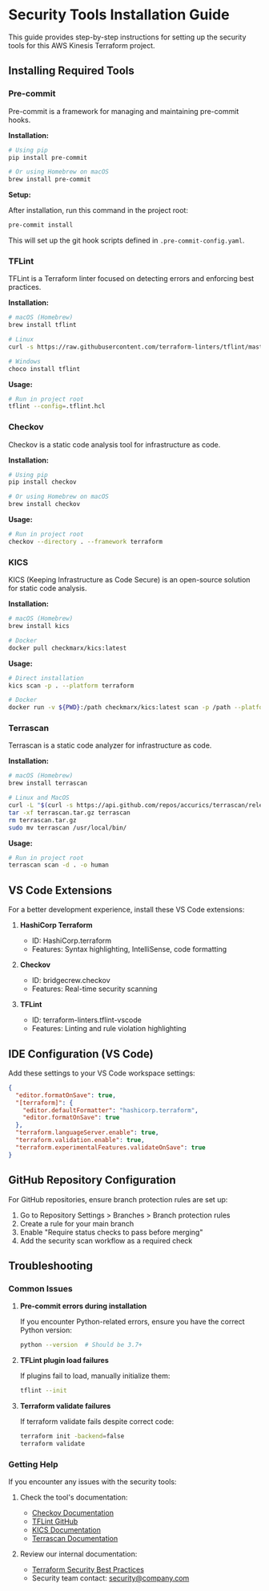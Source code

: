 # Security Tools Installation Guide

This guide provides step-by-step instructions for setting up the security tools for this AWS Kinesis Terraform project.

## Installing Required Tools

### Pre-commit

Pre-commit is a framework for managing and maintaining pre-commit hooks.

**Installation:**

```bash
# Using pip
pip install pre-commit

# Or using Homebrew on macOS
brew install pre-commit
```

**Setup:**

After installation, run this command in the project root:

```bash
pre-commit install
```

This will set up the git hook scripts defined in `.pre-commit-config.yaml`.

### TFLint

TFLint is a Terraform linter focused on detecting errors and enforcing best practices.

**Installation:**

```bash
# macOS (Homebrew)
brew install tflint

# Linux
curl -s https://raw.githubusercontent.com/terraform-linters/tflint/master/install_linux.sh | bash

# Windows
choco install tflint
```

**Usage:**

```bash
# Run in project root
tflint --config=.tflint.hcl
```

### Checkov

Checkov is a static code analysis tool for infrastructure as code.

**Installation:**

```bash
# Using pip
pip install checkov

# Or using Homebrew on macOS
brew install checkov
```

**Usage:**

```bash
# Run in project root
checkov --directory . --framework terraform
```

### KICS

KICS (Keeping Infrastructure as Code Secure) is an open-source solution for static code analysis.

**Installation:**

```bash
# macOS (Homebrew)
brew install kics

# Docker
docker pull checkmarx/kics:latest
```

**Usage:**

```bash
# Direct installation
kics scan -p . --platform terraform

# Docker
docker run -v ${PWD}:/path checkmarx/kics:latest scan -p /path --platform terraform
```

### Terrascan

Terrascan is a static code analyzer for infrastructure as code.

**Installation:**

```bash
# macOS (Homebrew)
brew install terrascan

# Linux and MacOS
curl -L "$(curl -s https://api.github.com/repos/accurics/terrascan/releases/latest | grep -o -E "https://.+?_Darwin_x86_64.tar.gz")" > terrascan.tar.gz
tar -xf terrascan.tar.gz terrascan
rm terrascan.tar.gz
sudo mv terrascan /usr/local/bin/
```

**Usage:**

```bash
# Run in project root
terrascan scan -d . -o human
```

## VS Code Extensions

For a better development experience, install these VS Code extensions:

1. **HashiCorp Terraform**
   - ID: HashiCorp.terraform
   - Features: Syntax highlighting, IntelliSense, code formatting

2. **Checkov**
   - ID: bridgecrew.checkov
   - Features: Real-time security scanning

3. **TFLint**
   - ID: terraform-linters.tflint-vscode
   - Features: Linting and rule violation highlighting

## IDE Configuration (VS Code)

Add these settings to your VS Code workspace settings:

```json
{
  "editor.formatOnSave": true,
  "[terraform]": {
    "editor.defaultFormatter": "hashicorp.terraform",
    "editor.formatOnSave": true
  },
  "terraform.languageServer.enable": true,
  "terraform.validation.enable": true,
  "terraform.experimentalFeatures.validateOnSave": true
}
```

## GitHub Repository Configuration

For GitHub repositories, ensure branch protection rules are set up:

1. Go to Repository Settings > Branches > Branch protection rules
2. Create a rule for your main branch
3. Enable "Require status checks to pass before merging"
4. Add the security scan workflow as a required check

## Troubleshooting

### Common Issues

1. **Pre-commit errors during installation**
   
   If you encounter Python-related errors, ensure you have the correct Python version:
   ```bash
   python --version  # Should be 3.7+
   ```

2. **TFLint plugin load failures**

   If plugins fail to load, manually initialize them:
   ```bash
   tflint --init
   ```

3. **Terraform validate failures**

   If terraform validate fails despite correct code:
   ```bash
   terraform init -backend=false
   terraform validate
   ```

### Getting Help

If you encounter any issues with the security tools:

1. Check the tool's documentation:
   - [Checkov Documentation](https://www.checkov.io/1.Welcome/Quick%20Start.html)
   - [TFLint GitHub](https://github.com/terraform-linters/tflint)
   - [KICS Documentation](https://docs.kics.io/)
   - [Terrascan Documentation](https://docs.accurics.com/projects/accurics-terrascan/en/latest/)

2. Review our internal documentation:
   - [Terraform Security Best Practices](./terraform-security-tools.md)
   - Security team contact: security@company.com